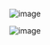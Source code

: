 ![image](https://github.com/atiq-shumon/seo_viral_search_keyword_page_rank_google_chrome_extention_produc_tools/assets/21005669/a36baac3-b960-4256-a0de-b7c9a729779e)

![image](https://github.com/atiq-shumon/seo_viral_search_keyword_page_rank_google_chrome_extention_produc_tools/assets/21005669/2b3602d4-4573-4da8-9bf0-7ec99aa6dc9f)
